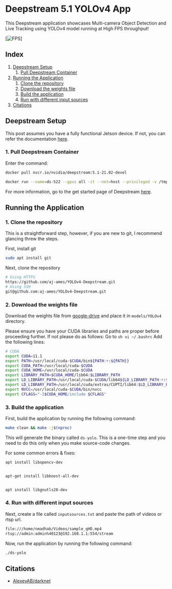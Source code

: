 # Deepstream 5.1 YOLOv4 App

This Deepstream application showcases Multi-camera Object Detection and Live Tracking using YOLOv4 model running at High FPS throughput!

[![FPS](resources/fps.gif)]

## Index

1. [Deepstream Setup](#Deepstream-Setup)
    1. [Pull Deepstream Container](#Install-Deepstream)
2. [Running the Application](#Running-the-Application)
    1. [Clone the repository](#Cloning-the-repository)
    2. [Download the weights file](#download-the-weights-file)
    3. [Build the application](#build-the-application)
    4. [Run with different input sources](#Run-with-different-input-sources)
3. [Citations](#citations)

## Deepstream Setup

This post assumes you have a fully functional Jetson device. If not, you can refer the documentation [here](https://docs.nvidia.com/jetson/jetpack/install-jetpack/index.html).

### 1. Pull Deepstream Container

Enter the command:

```sh
docker pull nvcr.io/nvidia/deepstream:5.1-21.02-devel

docker run --name=ds-522 --gpus all -it --net=host --privileged -v /tmp/.X11-unix:/tmp/.X11-unix -e DISPLAY=$DISPLAY -v <local_dir>:/workspace/user -w /opt/nvidia/deepstream/deepstream-5.1 nvcr.io/nvidia/deepstream:5.1-21.02-devel

```

For more information, go to the get started page of Deepstream [here](https://docs.nvidia.com/metropolis/deepstream/dev-guide/index.html).

## Running the Application

### 1. Clone the repository

This is a straightforward step, however, if you are new to git, I recommend glancing threw the steps.

First, install git

```sh
sudo apt install git
```

Next, clone the repository

```sh
# Using HTTPS
https://github.com/aj-ames/YOLOv4-Deepstream.git
# Using SSH
git@github.com:aj-ames/YOLOv4-Deepstream.git
```

### 2. Download the weights file

Download the weights file from [google-drive](https://drive.google.com/file/d/1nZds8loc4XdG4KQGdgoU-xyOgwJqv9m-/view?usp=sharing) and place it in `models/YOLOv4` directory.

Please ensure you have your CUDA libraries and paths are proper before proceeding further. If not please do as follows:
Go to ```sh vi ~/.bashrc```
Add the following lines:
```sh
# CUDA
export CUDA=11.1
export PATH=/usr/local/cuda-$CUDA/bin${PATH:+:${PATH}}
export CUDA_PATH=/usr/local/cuda-$CUDA
export CUDA_HOME=/usr/local/cuda-$CUDA
export LIBRARY_PATH=$CUDA_HOME/lib64:$LIBRARY_PATH
export LD_LIBRARY_PATH=/usr/local/cuda-$CUDA/lib64${LD_LIBRARY_PATH:+:${LD_LIBRARY_PATH}}
export LD_LIBRARY_PATH=/usr/local/cuda/extras/CUPTI/lib64:$LD_LIBRARY_PATH
export NVCC=/usr/local/cuda-$CUDA/bin/nvcc
export CFLAGS="-I$CUDA_HOME/include $CFLAGS"
```


### 3. Build the application

First, build the application by running the following command:

```sh
make clean && make -j$(nproc)
```

This will generate the binary called `ds-yolo`. This is a one-time step and you need to do this only when you make source-code changes.

For some common errors & fixes:

```sh
apt install libopencv-dev


apt-get install libboost-all-dev


apt install libgnutls28-dev
```

### 4. Run with different input sources

Next, create a file called `inputsources.txt` and paste the path of videos or rtsp url.

```sh
file:///home/nmadhab/Videos/sample_qHD.mp4
rtsp://admin:admin%40123@192.168.1.1:554/stream
```

Now, run the application by running the following command:

```sh
./ds-yolo
```

## Citations

* [AlexeyAB/darknet](https://github.com/AlexeyAB/darknet)
